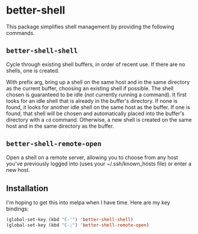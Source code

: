 better-shell
=================

This package simplifies shell management by providing the following
commands.

`better-shell-shell`
--------------------

Cycle through existing shell buffers, in order of recent use.  If
there are no shells, one is created.

With prefix arg, bring up a shell on the same host and in the same
directory as the current buffer, choosing an existing shell if
possible.  The shell chosen is guaranteed to be idle (not currently
running a command).  It first looks for an idle shell that is already
in the buffer's directory.  If none is found, it looks for another
idle shell on the same host as the buffer.  If one is found, that
shell will be chosen and automatically placed into the buffer's
directory with a `cd` command.  Otherwise, a new shell is created on
the same host and in the same directory as the buffer.

`better-shell-remote-open`
--------------------------

Open a shell on a remote server, allowing you to choose from any host
you've previously logged into (uses your ~/.ssh/known_hosts file) or
enter a new host.

Installation
------------

I'm hoping to get this into melpa when I have time.  Here are my key bindings:
```lisp
(global-set-key (kbd "C-'") 'better-shell-shell)
(global-set-key (kbd "C-;") 'better-shell-remote-open)
```
<!--

[![MELPA](https://melpa.org/packages/better-shell-badge.svg)](https://melpa.org/#/better-shell)

## Melpa Installation ##

    M-x package-install RET better-shell RET

Then add key bindings to your config, for example:

    (global-set-key (kbd "C-'") 'better-shell-shell)
    (global-set-key (kbd "C-;") 'better-shell-remote-open)

## `use-package` Installation ##

    (use-package better-shell
      :ensure t
      :bind (("C-'" . better-shell-shell)
             ("C-;" . better-shell-remote-open)))

-->
